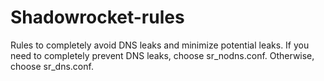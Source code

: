 # Shadowrocket-rules
Rules to completely avoid DNS leaks and minimize potential leaks.
If you need to completely prevent DNS leaks, choose sr_nodns.conf.
Otherwise, choose sr_dns.conf.
